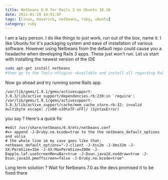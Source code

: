 ```yaml
---
title: Netbeans 6.9 for Rails 3 on Ubuntu 10.10
date: 2011-01-29 14:51:07
tags: [linux, maverick, netbeans, ruby, ubuntu]
category: ruby
---
```


I am a lazy person. I do like things to just work, run out of the box,
name it. I like Ubuntu for it's packaging system and ease of
installation of various software. However using Netbeans from the
default repo could cause you a headache when developing Rails 3 apps.
These just won't run. Let us start with installing the newest version of
the IDE

```bash
sudo apt-get install netbeans
#then go to the Tools->Plugins->Available and install all regarding Ruby
```

Now go ahead and try running some Rails app.

```
/var/lib/gems/1.9.1/gems/activesupport-3.0.3/lib/active_support/dependencies.rb:239:in `require': /var/lib/gems/1.9.1/gems/activesupport-3.0.3/lib/active_support/cache/mem_cache_store.rb:32: invalid multibyte escape: /[x00-x20%x7F-xFF]/ (SyntaxError)
```

you say ? Here's a quick fix

```
#edit /usr/share/netbeans/6.9/etc/netbeans.conf
#=> append -J-Druby.no.kcode=true to the the netbeans_default_options and volia
# the whole line im my case goes like that:
netbeans_default_options="-J-client -J-Xss2m -J-Xms32m -J-XX:PermSize=32m -J-XX:MaxPermSize=200m -J-Dapple.laf.useScreenMenuBar=true -J-Dsun.java2d.noddraw=true -J-Dsun.java2d.pmoffscreen=false -J-Druby.no.kcode=true"
```

Long term solution ? Wait for Netbeans 7.0 as the devs promised it to be fixed there
